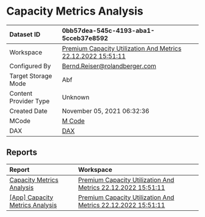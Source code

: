 



# Capacity Metrics Analysis

|Dataset ID|0bb57dea-545c-4193-aba1-5cceb37e8592|
| :--- | :--- |
|Workspace|[Premium Capacity Utilization And Metrics 22.12.2022 15:51:11](../Workspaces/Premium-Capacity-Utilization-And-Metrics-22.12.2022-15:51:11.md)|
|Configured By|Bernd.Reiser@rolandberger.com|
|Target Storage Mode|Abf|
|Content Provider Type|Unknown|
|Created Date|November 05, 2021 06:32:36|
|MCode|[M Code](./Capacity-Metrics-Analysis/mcode.md)|
|DAX|[DAX](./Capacity-Metrics-Analysis/dax.md)|

## Reports

|Report|Workspace|
| :--- | :--- |
|[Capacity Metrics Analysis](../Reports/Capacity-Metrics-Analysis.md)|[Premium Capacity Utilization And Metrics 22.12.2022 15:51:11](../Workspaces/Premium-Capacity-Utilization-And-Metrics-22.12.2022-15:51:11.md)|
|[[App] Capacity Metrics Analysis](../Reports/[App]-Capacity-Metrics-Analysis.md)|[Premium Capacity Utilization And Metrics 22.12.2022 15:51:11](../Workspaces/Premium-Capacity-Utilization-And-Metrics-22.12.2022-15:51:11.md)|
